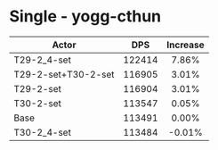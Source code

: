 # Single - yogg-cthun
| Actor | DPS | Increase |
|---|:---:|:---:|
|T29-2_4-set|122414|7.86%|
|T29-2-set+T30-2-set|116905|3.01%|
|T29-2-set|116904|3.01%|
|T30-2-set|113547|0.05%|
|Base|113491|0.00%|
|T30-2_4-set|113484|-0.01%|

